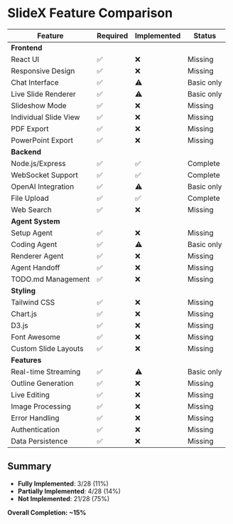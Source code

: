 # SlideX Feature Comparison

| Feature | Required | Implemented | Status |
|---------|----------|-------------|--------|
| **Frontend** |
| React UI | ✅ | ❌ | Missing |
| Responsive Design | ✅ | ❌ | Missing |
| Chat Interface | ✅ | ⚠️ | Basic only |
| Live Slide Renderer | ✅ | ⚠️ | Basic only |
| Slideshow Mode | ✅ | ❌ | Missing |
| Individual Slide View | ✅ | ❌ | Missing |
| PDF Export | ✅ | ❌ | Missing |
| PowerPoint Export | ✅ | ❌ | Missing |
| **Backend** |
| Node.js/Express | ✅ | ✅ | Complete |
| WebSocket Support | ✅ | ✅ | Complete |
| OpenAI Integration | ✅ | ⚠️ | Basic only |
| File Upload | ✅ | ✅ | Complete |
| Web Search | ✅ | ❌ | Missing |
| **Agent System** |
| Setup Agent | ✅ | ❌ | Missing |
| Coding Agent | ✅ | ⚠️ | Basic only |
| Renderer Agent | ✅ | ❌ | Missing |
| Agent Handoff | ✅ | ❌ | Missing |
| TODO.md Management | ✅ | ❌ | Missing |
| **Styling** |
| Tailwind CSS | ✅ | ❌ | Missing |
| Chart.js | ✅ | ❌ | Missing |
| D3.js | ✅ | ❌ | Missing |
| Font Awesome | ✅ | ❌ | Missing |
| Custom Slide Layouts | ✅ | ❌ | Missing |
| **Features** |
| Real-time Streaming | ✅ | ⚠️ | Basic only |
| Outline Generation | ✅ | ❌ | Missing |
| Live Editing | ✅ | ❌ | Missing |
| Image Processing | ✅ | ❌ | Missing |
| Error Handling | ✅ | ❌ | Missing |
| Authentication | ✅ | ❌ | Missing |
| Data Persistence | ✅ | ❌ | Missing |

## Summary
- **Fully Implemented**: 3/28 (11%)
- **Partially Implemented**: 4/28 (14%)
- **Not Implemented**: 21/28 (75%)

**Overall Completion: ~15%** 